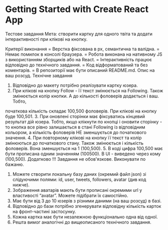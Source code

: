 # Getting Started with Create React App

Тестове завдання
Мета: створити картку для одного твіта та додати інтерактивності при клікові на кнопку.

Критерії виконання
= Верстка фіксована в рх, семантична та валідна.
= Немає помилок в консолі браузера.
= Робота виконана на нативному JS з використанням зборщиків або на React.
= Інтерактивність працює відповідно до технічного завдання.
= Код відформатований та без коментарів.
= В репозиторії має бути описаний README.md. Опис на ваш розсуд.
Технічне завдання

1. Відповідно до макету потрібно реалізувати картку юзера.
2. При клікові на кнопку Follow - її текст змінюється на Following. Також
   змінюється колір кнопки. А до кількості фоловерів додається і ваш. Тобто,

початкова кількість складає 100,500 фоловерів. При клікові на кнопку буде
100,501. 3. При оновлені сторінки має фіксуватись кінцевий результат дій юзера. Тобто,
якщо клікнути по кнопці і оновити сторінку - то кнопка все рівно залишається в стані Following із відповідним кольором, а кількість фоловерів НЕ зменшується до початкового значення. 4. При повторному клікові на кнопку її текст та колір змінюються до початкового стану. Також змінюється і кількість фоловерів. Вона зменшується на 1 (100,500). 5. В коді цифра 100,500 має бути прописана одним значенням (100500). В UI - виведено через кому (100,500).
Додатково
!!! Завдання не обов'язкове. Виконувати по бажаню.

1. Можете створити локальну базу даних (окремий файл json) зі слідуючими полями: id, user, tweets, followers, avatar (див код нижче).
2. Зображення аватарів мають бути прописані окремими url у властивості “avatar”. Можете підібрати їх самостійно.
3. Має бути від 3 до 10 юзерів з різними даними (на ваш розсуд) в базі.
4. Відповідно до бази потрібно згенерувати відповідну кількість карток на
   фронт-частині застосунку.
5. Кожна картка має бути незалежною функціонально одна від одної.
6. Решта вимог аналогічні до вищеописаного технічного завдання.

